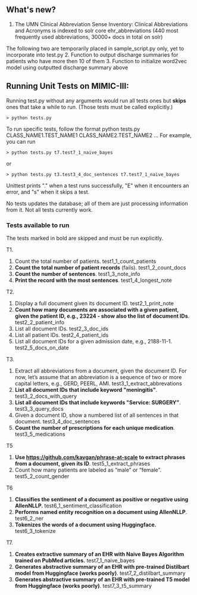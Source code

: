 ## What's new?

1. The UMN Clinical Abbreviation Sense Inventory: Clinical Abbreviations and Acronyms is indexed to solr core ehr_abbreviations (440 most frequently used abbreviations, 30000+ docs in total on solr)

The following two are temporarily placed in sample_script.py only, yet to incorporate into test.py
2. Function to output discharge summaries for patients who have more then 10 of them
3. Function to initialize word2vec model using outputted discharge summary above

## Running Unit Tests on MIMIC-III:

Running test.py without any arguments would run all tests ones but **skips** ones that take a while to run. (Those tests must be called explicitly.)
```
> python tests.py
```

To run specific tests, follow the format python tests.py CLASS_NAME1.TEST_NAME1 CLASS_NAME2.TEST_NAME2 …
For example, you can run
```
> python tests.py t7.test7_1_naive_bayes

```
or
```
> python tests.py t3.test3_4_doc_sentences t7.test7_1_naive_bayes 
```

Unittest prints "." when a test runs successfully, "E" when it encounters an error, and "s" when it skips a test.

No tests updates the database; all of them are just processing information from it. Not all tests currently work.

### Tests available to run

The tests marked in bold are skipped and must be run explicitly.

T1.
1. Count the total number of patients. test1_1_count_patients
2. **Count the total number of patient records** (fails). test1_2_count_docs
3. **Count the number of sentences**. test1_3_note_info
4. **Print the record with the most sentences**. test1_4_longest_note

T2.

1. Display a full document given its document ID. test2_1_print_note
2. **Count how many documents are associated with a given patient, given the patient ID, e.g., 23224 - show also the list of document IDs**. test2_2_patient_info
3. List all document IDs. test2_3_doc_ids
4. List all patient IDs. test2_4_patient_ids
5. List all document IDs for a given admission date, e.g., 2188-11-1. test2_5_docs_on_date

T3.

1. Extract all abbreviations from a document, given the document ID. For now, let’s assume that an abbreviation is a sequence of two or more capital letters, e.g., GERD, PEERL, AMI. test3_1_extract_abbrevations
2. **List all document IDs that include keyword "meningitis"**. test3_2_docs_with_query
3. **List all document IDs that include keywords "Service: SURGERY”**. test3_3_query_docs
4. Given a document ID, show a numbered list of all sentences in that document. test3_4_doc_sentences
5. **Count the number of prescriptions for each unique medication**. test3_5_medications

T5

1. **Use https://github.com/kavgan/phrase-at-scale to extract phrases from a document, given its ID**. test5_1_extract_phrases
2. Count how many patients are labeled as “male” or “female”. test5_2_count_gender

T6
1. **Classifies the sentiment of a document as positive or negative using AllenNLLP.** test6_1_sentiment_classification
2. **Performs named entity recognition on a document using AllenNLLP**. test6_2_ner
3. **Tokenizes the words of a document using Huggingface.** test6_3_tokenize

T7. 
1. **Creates extractive summary of an EHR with Naive Bayes Algorithm trained on PubMed articles.** test7_1_naive_bayes
2. **Generates abstractive summary of an EHR with pre-trained Distilbart model from Huggingface (works poorly)**. test7_2_distilbart_summary
3. **Generates abstractive summary of an EHR with pre-trained T5 model from Huggingface (works poorly)**. test7_3_t5_summary
